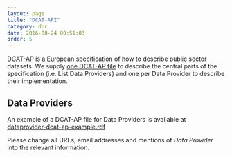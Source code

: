```yaml
---
layout: page
title: "DCAT-API"
category: doc
date: 2016-08-24 00:51:03
order: 5
---
```

[DCAT-AP](https://joinup.ec.europa.eu/asset/dcat_application_profile/description) is a European specification of how to
describe public sector datasets. We supply [one DCAT-AP file](/Open-Accounts-Payable/datasets/dcat) to describe the
central parts of the specification (i.e. List Data Providers) and one per Data Provider to describe their implementation.

## Data Providers
An example of a DCAT-AP file for Data Providers is available at [dataprovider-dcat-ap-example.rdf](/Open-Accounts-Payable/dataprovider-dcat-ap-example.rdf)

Please change all URLs, email addresses and mentions of *Data Provider* into the relevant information.